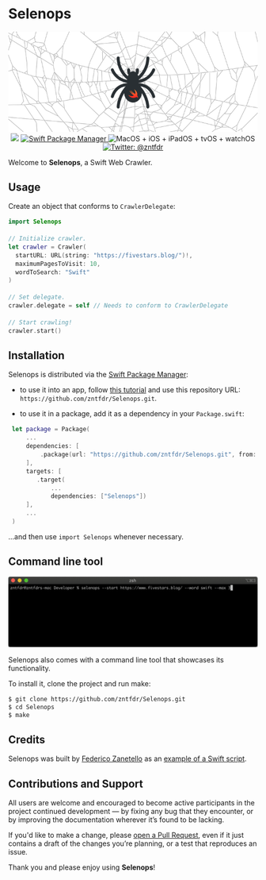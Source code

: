 # Selenops
<p align="center">
    <img src="logo.png" width="580" max-width="90%" alt="Selenops logo" />
    <br/>
    <img src="https://img.shields.io/badge/swift-5.1-orange.svg" />
    <a href="https://swift.org/package-manager">
        <img src="https://img.shields.io/badge/swiftpm-compatible-brightgreen.svg?style=flat" alt="Swift Package Manager" />
    </a>
     <img src="https://img.shields.io/badge/platforms-macOS+iOS+iPadOS+tvOS+watchOS-brightgreen.svg?style=flat" alt="MacOS + iOS + iPadOS + tvOS + watchOS"/>
    <a href="https://twitter.com/zntfdr">
        <img src="https://img.shields.io/badge/twitter-@zntfdr-blue.svg?style=flat" alt="Twitter: @zntfdr" />
    </a>
</p>

Welcome to **Selenops**, a Swift Web Crawler.

## Usage

Create an object that conforms to `CrawlerDelegate`:


```swift
import Selenops

// Initialize crawler.
let crawler = Crawler(
  startURL: URL(string: "https://fivestars.blog/")!,
  maximumPagesToVisit: 10,
  wordToSearch: "Swift"
)

// Set delegate.
crawler.delegate = self // Needs to conform to CrawlerDelegate

// Start crawling!
crawler.start()
```

## Installation

Selenops is distributed via the [Swift Package Manager](https://swift.org/package-manager):  

- to use it into an app, follow [this tutorial](https://developer.apple.com/documentation/swift_packages/adding_package_dependencies_to_your_app) and use this repository URL: `https://github.com/zntfdr/Selenops.git`.

- to use it in a package, add it as a dependency in your `Package.swift`:
```swift
 let package = Package(
     ...
     dependencies: [
         .package(url: "https://github.com/zntfdr/Selenops.git", from: "1.0.0")
     ],
     targets: [
        .target(
            ...
            dependencies: ["Selenops"])
     ],
     ...
 )
```
  ...and then use `import Selenops` whenever necessary.

## Command line tool
<p align="center">
    <img src="cli-example.gif" max-width="90%" alt="Swift Web Crawler in action" />

Selenops also comes with a command line tool that showcases its functionality.

To install it, clone the project and run make:

```shell
$ git clone https://github.com/zntfdr/Selenops.git
$ cd Selenops
$ make
```

## Credits

Selenops was built by [Federico Zanetello](https://twitter.com/zntfdr) as an [example of a Swift script][selenopsArticle].

## Contributions and Support

All users are welcome and encouraged to become active participants in the project continued development — by fixing any bug that they encounter, or by improving the documentation wherever it’s found to be lacking.

If you'd like to make a change, please [open a Pull Request](https://github.com/zntfdr/Selenops/pull/new), even if it just contains a draft of the changes you’re planning, or a test that reproduces an issue.

Thank you and please enjoy using **Selenops**!

[selenopsArticle]: https://www.fivestars.blog/code/build-web-crawler-swift.html
